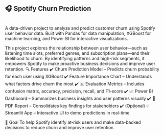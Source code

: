 <h2>🎧 Spotify Churn Prediction</h2> <br>
A data-driven project to analyze and predict customer churn using Spotify user behavior data. Built with Pandas for data manipulation, XGBoost for machine learning, and Power BI for interactive visualizations.

This project explores the relationship between user behavior—such as listening time slots, preferred genres, and subscription plans—and their likelihood to churn. By identifying patterns and high-risk segments, it empowers Spotify to make proactive business decisions and improve user retention.
🔍 Features
✔️ Churn Prediction Model – Predicts churn probability for each user using XGBoost
✔️ Feature Importance Chart – Understands what factors drive churn the most
✔️ 📊 Evaluation Metrics – Includes confusion matrix, accuracy, precision, recall, and F1-score
✔️ 📈 Power BI Dashboard – Summarizes business insights and user patterns visually
✔️ 📄 PDF Report – Consolidates key findings for stakeholders
✔️ (Optional) 💡 Streamlit App – Interactive UI to demo predictions in real-time

🚀 Goal
To help Spotify identify at-risk users and make data-backed decisions to reduce churn and improve user retention.
